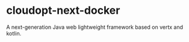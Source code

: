 # cloudopt-next-docker
A next-generation Java web lightweight framework based on vertx and kotlin. 
